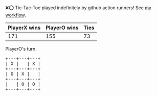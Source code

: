 :x::o: Tic-Tac-Toe played indefinitely by github action runners! See [my workflow](.github/workflows/play.yaml).

|PlayerX wins|PlayerO wins|Ties|
|-|-|-|
|171|155|73|

PlayerO's turn.

<pre>
+---+---+---+
| X |   | X |
+---+---+---+
| O | X |   |
+---+---+---+
|   | O | O |
+---+---+---+
</pre>